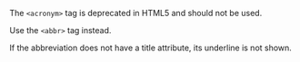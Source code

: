 The ```<acronym>``` tag is deprecated in HTML5 and should not be used.

Use the ```<abbr>``` tag instead.

If the abbreviation does not have a title attribute, its underline is not shown.
